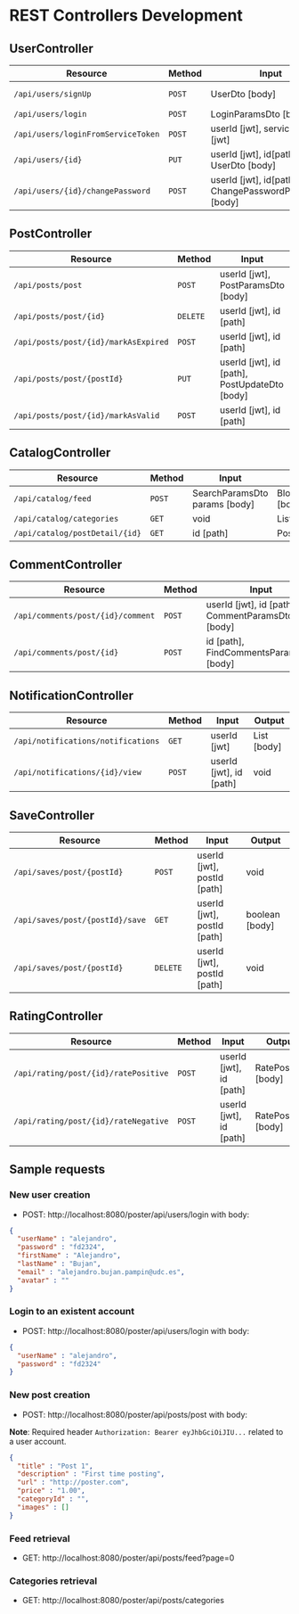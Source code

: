 # REST Controllers Development

## UserController
| Resource                           | Method | Input                                                  | Output                                       |
| ---------------------------------- | ------ | ------------------------------------------------------ | -------------------------------------------- |
| `/api/users/signUp`                | `POST` | UserDto [body]                                         | ResponseEntity<AuthenticatedUserDto\> [body] |
| `/api/users/login`                 | `POST` | LoginParamsDto [body]                                  | AuthenticatedUserDto [body]                  |
| `/api/users/loginFromServiceToken` | `POST` | userId [jwt], serviceToken [jwt]                       | AuthenticatedUserDto [body]                  |
| `/api/users/{id}`                  | `PUT`  | userId [jwt], id[path], UserDto [body]                 | UserDto [body]                               |
| `/api/users/{id}/changePassword`   | `POST` | userId [jwt], id[path], ChangePasswordParamsDto [body] | UserDto [body]                               |

## PostController
| Resource                             | Method   | Input                                         | Output              |
| ------------------------------------ | ------   | --------------------------------------------- | ------------------- |
| `/api/posts/post`                    | `POST`   | userId [jwt], PostParamsDto [body]            | PostDto [body]      |
| `/api/posts/post/{id}`               | `DELETE` | userId [jwt], id [path]                       | void                |
| `/api/posts/post/{id}/markAsExpired` | `POST`   | userId [jwt], id [path]                       | Long [body]         |
| `/api/posts/post/{postId}`           | `PUT`    | userId [jwt], id [path], PostUpdateDto [body] | Long [body]         |
| `/api/posts/post/{id}/markAsValid`   | `POST`   | userId [jwt], id [path]                       | PostValidDto [body] |

## CatalogController
| Resource                       | Method | Input                         | Output                            |
| ------------------------------ | ------ | ----------------------------- | --------------------------------- |
| `/api/catalog/feed`            | `POST` | SearchParamsDto params [body] | BlockDto\<PostSummaryDto\> [body] |
| `/api/catalog/categories`      | `GET`  | void                          | List<CategoryDto>                 |
| `/api/catalog/postDetail/{id}` | `GET`  | id [path]                     | PostDto                           |

## CommentController
| Resource                          | Method | Input                                            | Output                        |
| --------------------------------- | ------ | ------------------------------------------------ | ----------------------------- |
| `/api/comments/post/{id}/comment` | `POST` | userId [jwt], id [path], CommentParamsDto [body] | void                          |
| `/api/comments/post/{id}`         | `POST` | id [path], FindCommentsParamsDto [body]          | BlockDto\<CommentDto\> [body] |

## NotificationController
| Resource                           | Method | Input                              | Output             |
| ---------------------------------- | ------ | ----------------------- | ----------------------------- |
| `/api/notifications/notifications` | `GET`  | userId [jwt]            | List<NotificationDto>  [body] |
| `/api/notifications/{id}/view`     | `POST` | userId [jwt], id [path] | void                          |

## SaveController
| Resource                        | Method   | Input                       | Output         |
| ------------------------------- | -------- | --------------------------- | -------------- |
| `/api/saves/post/{postId}`      | `POST`   | userId [jwt], postId [path] | void           |
| `/api/saves/post/{postId}/save` | `GET`    | userId [jwt], postId [path] | boolean [body] |
| `/api/saves/post/{postId}`      | `DELETE` | userId [jwt], postId [path] | void           |

## RatingController
| Resource                             | Method | Input                    | Output             |
| ------------------------------------ | ------ | ------------------------ | ------------------ |
| `/api/rating/post/{id}/ratePositive` | `POST` | userId [jwt], id [path]  | RatePostDto [body] |
| `/api/rating/post/{id}/rateNegative` | `POST` | userId [jwt], id [path]  | RatePostDto [body] |

## Sample requests

### New user creation

- POST: http://localhost:8080/poster/api/users/login with body:

```json
{
  "userName" : "alejandro",
  "password" : "fd2324",
  "firstName" : "Alejandro",
  "lastName" : "Bujan",
  "email" : "alejandro.bujan.pampin@udc.es",
  "avatar" : ""
}
```

### Login to an existent account

- POST: http://localhost:8080/poster/api/users/login with body:

```json
{
  "userName" : "alejandro",
  "password" : "fd2324"
}
```

### New post creation

- POST: http://localhost:8080/poster/api/posts/post with body:

**Note**: Required header `Authorization: Bearer eyJhbGciOiJIU...` related to a user account.

```json
{
  "title" : "Post 1",
  "description" : "First time posting",
  "url" : "http://poster.com",
  "price" : "1.00",
  "categoryId" : "",
  "images" : []
}
```

### Feed retrieval

- GET: http://localhost:8080/poster/api/posts/feed?page=0

### Categories retrieval

- GET: http://localhost:8080/poster/api/posts/categories
